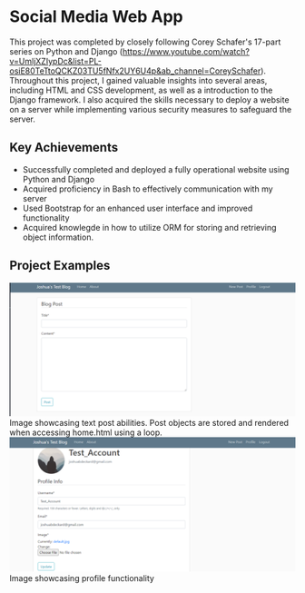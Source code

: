# Social Media Web App

This project was completed by closely following Corey Schafer's 17-part series on Python and Django (https://www.youtube.com/watch?v=UmljXZIypDc&list=PL-osiE80TeTtoQCKZ03TU5fNfx2UY6U4p&ab_channel=CoreySchafer). Throughout this project, I gained valuable insights into several areas, including HTML and CSS development, as well as a introduction to the Django framework. I also acquired the skills necessary to deploy a website on a server while implementing various security measures to safeguard the server.

## Key Achievements
- Successfully completed and deployed a fully operational website using Python and Django
- Acquired proficiency in Bash to effectively communication with my server
- Used Bootstrap for an enhanced user interface and improved functionality
- Acquired knowlegde in how to utilize ORM for storing and retrieving object information.

## Project Examples
![Example Image](my_django_project/blog/example_work/Screenshot%202023-09-02%20202348.png)
Image showcasing text post abilities. Post objects are stored and rendered when accessing home.html using a loop.
![Example Image](my_django_project/blog/example_work/Screenshot%202023-09-02%20202408.png)
Image showcasing profile functionality
